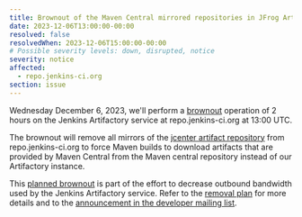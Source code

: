 ```yaml
---
title: Brownout of the Maven Central mirrored repositories in JFrog Artifactory (repo.jenkins-ci.org)
date: 2023-12-06T13:00:00-00:00
resolved: false
resolvedWhen: 2023-12-06T15:00:00-00:00
# Possible severity levels: down, disrupted, notice
severity: notice
affected:
  - repo.jenkins-ci.org
section: issue
---
```


Wednesday December 6, 2023, we'll perform a [brownout](https://en.wikipedia.org/wiki/Brownout_(software_engineering)) operation of 2 hours on the Jenkins Artifactory service at repo.jenkins-ci.org at 13:00 UTC.

The brownout will remove all mirrors of the [jcenter artifact repository](https://jfrog.com/blog/into-the-sunset-bintray-jcenter-gocenter-and-chartcenter/) from repo.jenkins-ci.org to force Maven builds to download artifacts that are provided by Maven Central from the Maven central repository instead of our Artifactory instance.

This [planned brownout](https://en.wikipedia.org/wiki/Brownout_(software_engineering)) is part of the effort to decrease outbound bandwidth used by the Jenkins Artifactory service.
Refer to the [removal plan](https://github.com/jenkins-infra/helpdesk/issues/3842) for more details and to the [announcement in the developer mailing list](https://groups.google.com/g/jenkinsci-dev/c/Jn_4U-KQUqg/m/N5i6VH7_AAAJ).
